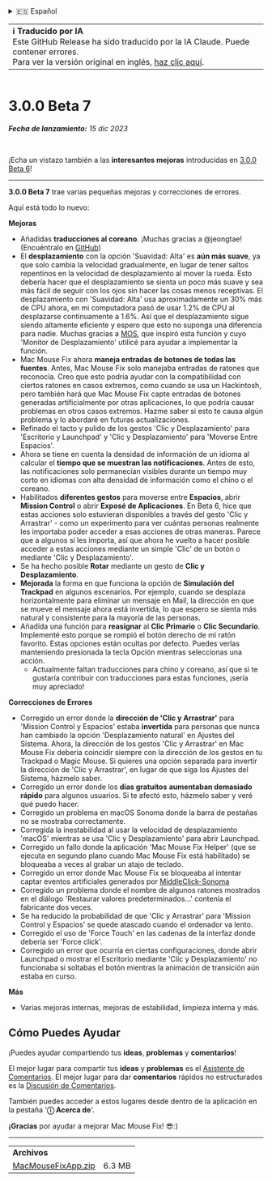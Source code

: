 <details>
<summary>🇪🇸 Español</summary>

[🇬🇧 English (GitHub Release)](https://github.com/noah-nuebling/mac-mouse-fix/releases/tag/3.0.0-Beta-7)\
[🇦🇩 Català](https://redirect.macmousefix.com/?target=mmf-release&tag=3.0.0-Beta-7&locale=ca)\
[🇩🇪 Deutsch](https://redirect.macmousefix.com/?target=mmf-release&tag=3.0.0-Beta-7&locale=de)\
**🇪🇸 Español**\
[🇫🇷 Français](https://redirect.macmousefix.com/?target=mmf-release&tag=3.0.0-Beta-7&locale=fr)\
[🇮🇩 Indonesia](https://redirect.macmousefix.com/?target=mmf-release&tag=3.0.0-Beta-7&locale=id)\
[🇮🇹 Italiano](https://redirect.macmousefix.com/?target=mmf-release&tag=3.0.0-Beta-7&locale=it)\
[🇭🇺 Magyar](https://redirect.macmousefix.com/?target=mmf-release&tag=3.0.0-Beta-7&locale=hu)\
[🇳🇱 Nederlands](https://redirect.macmousefix.com/?target=mmf-release&tag=3.0.0-Beta-7&locale=nl)\
[🇵🇱 Polski](https://redirect.macmousefix.com/?target=mmf-release&tag=3.0.0-Beta-7&locale=pl)\
[🇧🇷 Português (Brasil)](https://redirect.macmousefix.com/?target=mmf-release&tag=3.0.0-Beta-7&locale=pt-BR)\
[🇵🇹 Português (Portugal)](https://redirect.macmousefix.com/?target=mmf-release&tag=3.0.0-Beta-7&locale=pt-PT)\
[🇷🇴 Română](https://redirect.macmousefix.com/?target=mmf-release&tag=3.0.0-Beta-7&locale=ro)\
[🇸🇪 Svenska](https://redirect.macmousefix.com/?target=mmf-release&tag=3.0.0-Beta-7&locale=sv)\
[🇻🇳 Tiếng Việt](https://redirect.macmousefix.com/?target=mmf-release&tag=3.0.0-Beta-7&locale=vi)\
[🇹🇷 Türkçe](https://redirect.macmousefix.com/?target=mmf-release&tag=3.0.0-Beta-7&locale=tr)\
[🇨🇿 Čeština](https://redirect.macmousefix.com/?target=mmf-release&tag=3.0.0-Beta-7&locale=cs)\
[🇬🇷 Ελληνικά](https://redirect.macmousefix.com/?target=mmf-release&tag=3.0.0-Beta-7&locale=el)\
[🇷🇺 Русский](https://redirect.macmousefix.com/?target=mmf-release&tag=3.0.0-Beta-7&locale=ru)\
[🇺🇦 Українська](https://redirect.macmousefix.com/?target=mmf-release&tag=3.0.0-Beta-7&locale=uk)\
[🇮🇱 עברית](https://redirect.macmousefix.com/?target=mmf-release&tag=3.0.0-Beta-7&locale=he)\
[🇸🇦 العربية](https://redirect.macmousefix.com/?target=mmf-release&tag=3.0.0-Beta-7&locale=ar)\
[🇮🇳 हिन्दी](https://redirect.macmousefix.com/?target=mmf-release&tag=3.0.0-Beta-7&locale=hi)\
[🇹🇭 ไทย](https://redirect.macmousefix.com/?target=mmf-release&tag=3.0.0-Beta-7&locale=th)\
[🇨🇳 中文 (简体)](https://redirect.macmousefix.com/?target=mmf-release&tag=3.0.0-Beta-7&locale=zh-Hans)\
[🇨🇳 中文 (繁體)](https://redirect.macmousefix.com/?target=mmf-release&tag=3.0.0-Beta-7&locale=zh-Hant)\
[🇭🇰 中文（香港)](https://redirect.macmousefix.com/?target=mmf-release&tag=3.0.0-Beta-7&locale=zh-HK)\
[🇯🇵 日本語](https://redirect.macmousefix.com/?target=mmf-release&tag=3.0.0-Beta-7&locale=ja)\
[🇰🇷 한국어](https://redirect.macmousefix.com/?target=mmf-release&tag=3.0.0-Beta-7&locale=ko)\
[Help translate Mac Mouse Fix to different languages!](https://github.com/noah-nuebling/mac-mouse-fix/discussions/731)
</details>
<table align=><td>
<b>ℹ️ Traducido por IA</b><br>
Este GitHub Release ha sido traducido por la IA Claude. Puede contener errores.<br>
Para ver la versión original en inglés, <a href="https://github.com/noah-nuebling/mac-mouse-fix/releases/tag/3.0.0-Beta-7">haz clic aquí</a>.
</td></table>

<table></table>

# 3.0.0 Beta 7
***Fecha de lanzamiento:** 15 dic 2023*

<br>

¡Echa un vistazo también a las **interesantes mejoras** introducidas en [3.0.0 Beta 6](https://redirect.macmousefix.com/?target=mmf-release&tag=3.0.0-Beta-6&locale=es)!


---

**3.0.0 Beta 7** trae varias pequeñas mejoras y correcciones de errores.

Aquí está todo lo nuevo:

**Mejoras**

- Añadidas **traducciones al coreano**. ¡Muchas gracias a @jeongtae! (Encuéntralo en [GitHub](https://github.com/jeongtae))
- El **desplazamiento** con la opción 'Suavidad: Alta' es **aún más suave**, ya que solo cambia la velocidad gradualmente, en lugar de tener saltos repentinos en la velocidad de desplazamiento al mover la rueda. Esto debería hacer que el desplazamiento se sienta un poco más suave y sea más fácil de seguir con los ojos sin hacer las cosas menos receptivas. El desplazamiento con 'Suavidad: Alta' usa aproximadamente un 30% más de CPU ahora, en mi computadora pasó de usar 1.2% de CPU al desplazarse continuamente a 1.6%. Así que el desplazamiento sigue siendo altamente eficiente y espero que esto no suponga una diferencia para nadie. Muchas gracias a [MOS](https://mos.caldis.me/), que inspiró esta función y cuyo 'Monitor de Desplazamiento' utilicé para ayudar a implementar la función.
- Mac Mouse Fix ahora **maneja entradas de botones de todas las fuentes**. Antes, Mac Mouse Fix solo manejaba entradas de ratones que reconocía. Creo que esto podría ayudar con la compatibilidad con ciertos ratones en casos extremos, como cuando se usa un Hackintosh, pero también hará que Mac Mouse Fix capte entradas de botones generadas artificialmente por otras aplicaciones, lo que podría causar problemas en otros casos extremos. Hazme saber si esto te causa algún problema y lo abordaré en futuras actualizaciones.
- Refinado el tacto y pulido de los gestos 'Clic y Desplazamiento' para 'Escritorio y Launchpad' y 'Clic y Desplazamiento' para 'Moverse Entre Espacios'.
- Ahora se tiene en cuenta la densidad de información de un idioma al calcular el **tiempo que se muestran las notificaciones**. Antes de esto, las notificaciones solo permanecían visibles durante un tiempo muy corto en idiomas con alta densidad de información como el chino o el coreano.
- Habilitados **diferentes gestos** para moverse entre **Espacios**, abrir **Mission Control** o abrir **Exposé de Aplicaciones**. En Beta 6, hice que estas acciones solo estuvieran disponibles a través del gesto 'Clic y Arrastrar' - como un experimento para ver cuántas personas realmente les importaba poder acceder a esas acciones de otras maneras. Parece que a algunos sí les importa, así que ahora he vuelto a hacer posible acceder a estas acciones mediante un simple 'Clic' de un botón o mediante 'Clic y Desplazamiento'.
- Se ha hecho posible **Rotar** mediante un gesto de **Clic y Desplazamiento**.
- **Mejorada** la forma en que funciona la opción de **Simulación del Trackpad** en algunos escenarios. Por ejemplo, cuando se desplaza horizontalmente para eliminar un mensaje en Mail, la dirección en que se mueve el mensaje ahora está invertida, lo que espero se sienta más natural y consistente para la mayoría de las personas.
- Añadida una función para **reasignar** al **Clic Primario** o **Clic Secundario**. Implementé esto porque se rompió el botón derecho de mi ratón favorito. Estas opciones están ocultas por defecto. Puedes verlas manteniendo presionada la tecla Opción mientras seleccionas una acción.
  - Actualmente faltan traducciones para chino y coreano, así que si te gustaría contribuir con traducciones para estas funciones, ¡sería muy apreciado!

**Correcciones de Errores**

- Corregido un error donde la **dirección de 'Clic y Arrastrar'** para 'Mission Control y Espacios' estaba **invertida** para personas que nunca han cambiado la opción 'Desplazamiento natural' en Ajustes del Sistema. Ahora, la dirección de los gestos 'Clic y Arrastrar' en Mac Mouse Fix debería coincidir siempre con la dirección de los gestos en tu Trackpad o Magic Mouse. Si quieres una opción separada para invertir la dirección de 'Clic y Arrastrar', en lugar de que siga los Ajustes del Sistema, házmelo saber.
- Corregido un error donde los **días gratuitos** **aumentaban demasiado rápido** para algunos usuarios. Si te afectó esto, házmelo saber y veré qué puedo hacer.
- Corregido un problema en macOS Sonoma donde la barra de pestañas no se mostraba correctamente.
- Corregida la inestabilidad al usar la velocidad de desplazamiento 'macOS' mientras se usa 'Clic y Desplazamiento' para abrir Launchpad.
- Corregido un fallo donde la aplicación 'Mac Mouse Fix Helper' (que se ejecuta en segundo plano cuando Mac Mouse Fix está habilitado) se bloqueaba a veces al grabar un atajo de teclado.
- Corregido un error donde Mac Mouse Fix se bloqueaba al intentar captar eventos artificiales generados por [MiddleClick-Sonoma](https://github.com/artginzburg/MiddleClick-Sonoma)
- Corregido un problema donde el nombre de algunos ratones mostrados en el diálogo 'Restaurar valores predeterminados...' contenía el fabricante dos veces.
- Se ha reducido la probabilidad de que 'Clic y Arrastrar' para 'Mission Control y Espacios' se quede atascado cuando el ordenador va lento.
- Corregido el uso de 'Force Touch' en las cadenas de la interfaz donde debería ser 'Force click'.
- Corregido un error que ocurría en ciertas configuraciones, donde abrir Launchpad o mostrar el Escritorio mediante 'Clic y Desplazamiento' no funcionaba si soltabas el botón mientras la animación de transición aún estaba en curso.

**Más**

- Varias mejoras internas, mejoras de estabilidad, limpieza interna y más.

## Cómo Puedes Ayudar

¡Puedes ayudar compartiendo tus **ideas**, **problemas** y **comentarios**!

El mejor lugar para compartir tus **ideas** y **problemas** es el [Asistente de Comentarios](https://noah-nuebling.github.io/mac-mouse-fix-feedback-assistant/?type=bug-report).
El mejor lugar para dar **comentarios** rápidos no estructurados es la [Discusión de Comentarios](https://github.com/noah-nuebling/mac-mouse-fix/discussions/366).

También puedes acceder a estos lugares desde dentro de la aplicación en la pestaña '**ⓘ Acerca de**'.

**¡Gracias** por ayudar a mejorar Mac Mouse Fix! 😎:)

---

<table align="start">
<tr>
    <td colspan=2>
        <b>Archivos</b>
    </td>
</tr>
<tr>
    <td><a href="https://github.com/noah-nuebling/mac-mouse-fix/releases/download/3.0.0-Beta-7/MacMouseFixApp.zip">MacMouseFixApp.zip</a></td>
    <td>6.3 MB</td>
</tr>
</table>